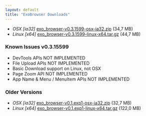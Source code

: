 ```yaml
---
layout: default
title: "ExoBrowser Downloads"
---
```

- *OSX [ia32]* [exo_browser-v0.3.1599-osx-ia32.zip](http://bit.ly/19ODRsZ) (34,7 MB)
- *Linux [x64]* [exo_browser-v0.3.1599-linux-x64.tar.gz](http://bit.ly/17pvJls) (44,7 MB)


### Known Issues v0.3.15599

- DevTools APIs NOT IMPLEMENTED
- File Upload APIs NOT IMPLEMENTED
- Basic Download support on Linux, not OSX
- Page Zoom API NOT IMPLEMENTED
- App Name & Menu / MenuItem APIs NOT IMPLEMENTED

### Older Versions

- *OSX [ia32]* [exo_browser-v0.1.exp1-osx-ia32.zip](http://bit.ly/1ec5MYP) (32,7 MB)
- *Linux [x64]* [exo_browser-v0.1.exp1-linux-x64.tar.gz](http://bit.ly/15g43Mv) (122,0 MB)

